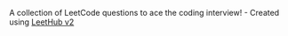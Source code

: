 A collection of LeetCode questions to ace the coding interview! - Created using [LeetHub v2](https://github.com/ohsungsik/LeetHub-2.0)